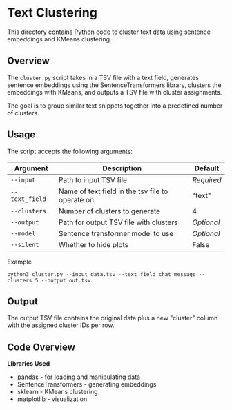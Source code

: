 # Text Clustering

This directory contains Python code to cluster text data using sentence embeddings and KMeans clustering.

## Overview

The `cluster.py` script takes in a TSV file with a text field, generates sentence embeddings using the SentenceTransformers library, clusters the embeddings with KMeans, and outputs a TSV file with cluster assignments.

The goal is to group similar text snippets together into a predefined number of clusters.

## Usage

The script accepts the following arguments:

| Argument       | Description                                      | Default    |
| -------------- | ------------------------------------------------ | ---------- |
| `--input`      | Path to input TSV file                           | _Required_ |
| `--text_field` | Name of text field in the tsv file to operate on | "text"     |
| `--clusters`   | Number of clusters to generate                   | 4          |
| `--output`     | Path for output TSV file with clusters           | _Optional_ |
| `--model`      | Sentence transformer model to use                | _Optional_ |
| `--silent`     | Whether to hide plots                            | False      |

Example

```
python3 cluster.py --input data.tsv --text_field chat_message --clusters 5 --output out.tsv
```

## Output

The output TSV file contains the original data plus a new "cluster" column with the assigned cluster IDs per row.

## Code Overview

**Libraries Used**

- pandas - for loading and manipulating data
- SentenceTransformers - generating embeddings
- sklearn - KMeans clustering
- matplotlib - visualization
